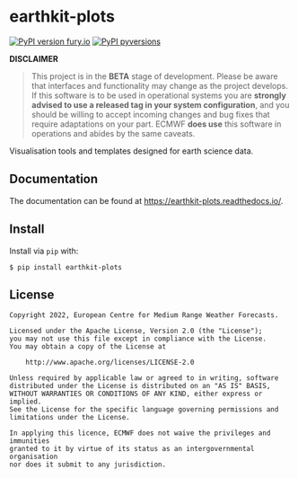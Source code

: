 # earthkit-plots

[![PyPI version fury.io](https://badge.fury.io/py/earthkit-plots.svg)](https://pypi.python.org/pypi/earthkit-plots/)
[![PyPI pyversions](https://img.shields.io/pypi/pyversions/earthkit-plots.svg)](https://pypi.python.org/pypi/earthkit-plots/)

**DISCLAIMER**

> This project is in the **BETA** stage of development. Please be aware that interfaces and functionality may change as the project develops. If this software is to be used in operational systems you are **strongly advised to use a released tag in your system configuration**, and you should be willing to accept incoming changes and bug fixes that require adaptations on your part. ECMWF **does use** this software in operations and abides by the same caveats.

Visualisation tools and templates designed for earth science data.

## Documentation

The documentation can be found at https://earthkit-plots.readthedocs.io/.

## Install

Install via `pip` with:

```
$ pip install earthkit-plots
```

## License

```
Copyright 2022, European Centre for Medium Range Weather Forecasts.

Licensed under the Apache License, Version 2.0 (the "License");
you may not use this file except in compliance with the License.
You may obtain a copy of the License at

    http://www.apache.org/licenses/LICENSE-2.0

Unless required by applicable law or agreed to in writing, software
distributed under the License is distributed on an "AS IS" BASIS,
WITHOUT WARRANTIES OR CONDITIONS OF ANY KIND, either express or implied.
See the License for the specific language governing permissions and
limitations under the License.

In applying this licence, ECMWF does not waive the privileges and immunities
granted to it by virtue of its status as an intergovernmental organisation
nor does it submit to any jurisdiction.
```
